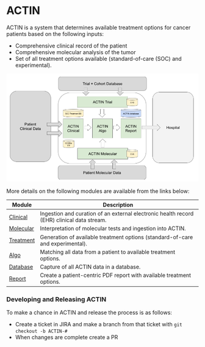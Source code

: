 # ACTIN

ACTIN is a system that determines available treatment options for cancer patients based on the following inputs:
 - Comprehensive clinical record of the patient
 - Comprehensive molecular analysis of the tumor
 - Set of all treatment options available (standard-of-care (SOC) and experimental).

![ACTIN System](system/src/main/resources/actin_system.png)
 
More details on the following modules are available from the links below:

| Module                 | Description                                                                                |
|------------------------|--------------------------------------------------------------------------------------------|
| [Clinical](clinical)   | Ingestion and curation of an external electronic health record (EHR) clinical data stream. |
| [Molecular](molecular) | Interpretation of molecular tests and ingestion into ACTIN.                                |
| [Treatment](treatment) | Generation of available treatment options (standard-of-care and experimental).             |
| [Algo](algo)           | Matching all data from a patient to available treatment options.                           |
| [Database](database)   | Capture of all ACTIN data in a database.                                                   |
| [Report](report)       | Create a patient-centric PDF report with available treatment options.                      |

### Developing and Releasing ACTIN

To make a chance in ACTIN and release the process is as follows:
 - Create a ticket in JIRA and make a branch from that ticket with `git checkout -b ACTIN-#`
 - When changes are complete create a PR
  